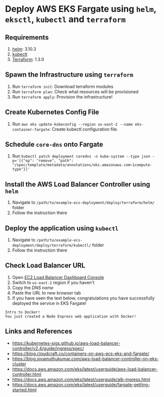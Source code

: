# Deploy AWS EKS Fargate using `helm`, `eksctl`, `kubectl` and `terraform`

## Requirements
1. [helm](https://helm.sh/docs/intro/install/): 3.10.3
2. [kubectl](https://kubernetes.io/docs/tasks/tools/#kubectl)
3. [Terraform](https://developer.hashicorp.com/terraform/tutorials/aws-get-started/install-cli): 1.3.0

## Spawn the Infrastructure using `terraform`
1. Run `terraform init`: Download terraform modules
2. Run `terraform plan`: Check what resources will be provisioned
3. Run `terraform apply`: Provision the infrastructure!

## Create Kubernetes Config File
1. Run `aws eks update-kubeconfig --region us-east-2 --name eks-container-fargate`: Create kubectl configuration file.

## Schedule `core-dns` onto Fargate
1. Run `kubectl patch deployment coredns -n kube-system --type json -p='[{"op": "remove", "path": "/spec/template/metadata/annotations/eks.amazonaws.com~1compute-type"}]'`

## Install the AWS Load Balancer Controller using `helm`
1. Navigate to `/path/to/example-ecs-deployment/deploy/terraform/helm/` folder
2. Follow the instruction there

## Deploy the application using `kubectl`
1. Navigate to `/path/to/example-ecs-deployment/deploy/terraform/kubectl/` folder
2. Follow the instruction there

## Check Load Balancer URL
1. Open [EC2 Load Balancer Dashboard Console](https://us-east-2.console.aws.amazon.com/ec2/home?region=us-east-2#LoadBalancers:)
2. Switch to `us-east-2` region if you haven't
3. Copy the _DNS name_
4. Paste the URL to new browser tab
5. If you have seen the text below, congratulations you have successfully deployed the service in EKS Fargate!

```
Intro to Docker!
You just created a Node Express web application with Docker!
```

## Links and References
- https://kubernetes-sigs.github.io/aws-load-balancer-controller/v2.4/guide/ingress/spec/
- https://blog.cloudcraft.co/containers-on-aws-ecs-eks-and-fargate/
- https://blog.sivamuthukumar.com/aws-load-balancer-controller-on-eks-cluster
- https://docs.aws.amazon.com/eks/latest/userguide/aws-load-balancer-controller.html
- https://docs.aws.amazon.com/eks/latest/userguide/alb-ingress.html
- https://docs.aws.amazon.com/eks/latest/userguide/fargate-getting-started.html
